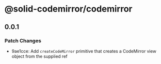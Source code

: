 # @solid-codemirror/codemirror

## 0.0.1

### Patch Changes

- 9ae1cce: Add `createCodeMirror` primitive that creates a CodeMirror view object from the supplied ref
